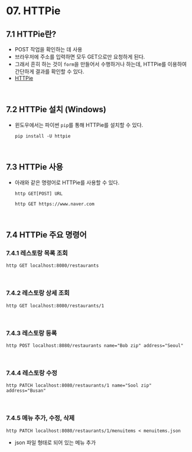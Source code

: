 # 07. HTTPie

## 7.1 HTTPie란?

- POST 작업을 확인하는 데 사용
- 브라우저에 주소를 입력하면 모두 GET으로만 요청하게 된다.
- 그래서 흔히 하는 것이 `form`을 만들어서 수행하거나 하는데, HTTPie를 이용하여 간단하게 결과를 확인할 수 있다.
- [HTTPie](<https://httpie.org/>)

<br>

## 7.2 HTTPie 설치 (Windows)

- 윈도우에서는 파이썬 `pip`를 통해 HTTPie를 설치할 수 있다.

  ```
  pip install -U httpie
  ```

<br>

## 7.3 HTTPie 사용

- 아래와 같은 명령어로 HTTPie를 사용할 수 있다.

  ```
  http GET[POST] URL
  ```

  ```
  http GET https://www.naver.com
  ```


<br>

## 7.4 HTTPie 주요 명령어

### 7.4.1 레스토랑 목록 조회

```
http GET localhost:8080/restaurants
```

<br>

### 7.4.2 레스토랑 상세 조회

```
http GET localhost:8080/restaurants/1
```

<br>

### 7.4.3 레스토랑 등록

```
http POST localhost:8080/restaurants name="Bob zip" address="Seoul"
```

<br>

### 7.4.4 레스토랑 수정

```
http PATCH localhost:8080/restaurants/1 name="Sool zip" address="Busan"
```

<br>

### 7.4.5 메뉴 추가, 수정, 삭제

```
http PATCH localhost:8080/restaurants/1/menuitems < menuitems.json
```

- json 파일 형태로 되어 있는 메뉴 추가

<br>

